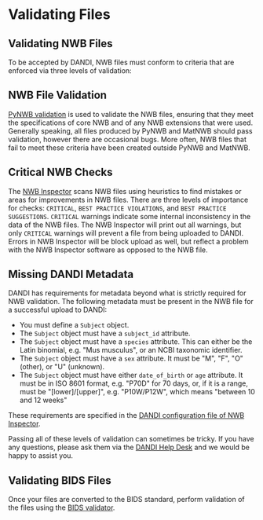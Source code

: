 # Validating Files

## Validating NWB Files

To be accepted by DANDI, NWB files must conform to criteria that are enforced via three levels of validation:

## NWB File Validation
[PyNWB validation](https://pynwb.readthedocs.io/en/stable/validation.html) is used to validate the NWB files, 
ensuring that they meet the specifications of core NWB and of any NWB extensions that were used. Generally 
speaking, all files produced by PyNWB and MatNWB should pass validation, however there are occasional bugs. More 
often, NWB files that fail to meet these criteria have been created outside PyNWB and MatNWB.

## Critical NWB Checks
The [NWB Inspector](https://nwbinspector.readthedocs.io/en/dev/) scans NWB files using heuristics to find mistakes 
or areas for improvements in NWB files. There are three levels of importance for checks: `CRITICAL`, 
`BEST PRACTICE VIOLATIONS`, and `BEST PRACTICE SUGGESTIONS`. `CRITICAL` warnings indicate some internal inconsistency in the data of the 
NWB files. The NWB Inspector will print out all warnings, but only `CRITICAL` warnings will prevent a file from being 
uploaded to DANDI. Errors in NWB Inspector will be block upload as well, but reflect a problem with the NWB 
Inspector software as opposed to the NWB file. 

## Missing DANDI Metadata
DANDI has requirements for metadata beyond what is strictly required for NWB validation. The following metadata must 
be present in the NWB file for a successful upload to DANDI:

  - You must define a `Subject` object.
  - The `Subject` object must have a `subject_id` attribute.
  - The `Subject` object must have a `species` attribute. This can either be the Latin binomial, e.g. "Mus musculus", or 
  an NCBI taxonomic identifier.
  - The `Subject` object must have a `sex` attribute. It must be "M", "F", "O" (other), or "U" (unknown).
  - The `Subject` object must have either `date_of_birth` or `age` attribute. It must be in ISO 8601 format, e.g. "P70D" 
  for 70 days, or, if it is a range, must be "[lower]/[upper]", e.g. "P10W/P12W", which means "between 10 and 12 weeks"

These requirements are specified in the 
[DANDI configuration file of NWB Inspector](https://github.com/NeurodataWithoutBorders/nwbinspector/blob/dev/src/nwbinspector/internal_configs/dandi.inspector_config.yaml).

Passing all of these levels of validation can sometimes be tricky. If you have any questions, please ask them via the 
[DANDI Help Desk](https://github.com/dandi/helpdesk/discussions) and we would be happy to assist you.

## Validating BIDS Files

Once your files are converted to the BIDS standard, perform validation of the files using the [BIDS validator](https://bids.neuroimaging.io/tools/validator.html).
